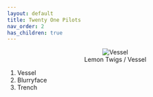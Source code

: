 ```yaml
---
layout: default  
title: Twenty One Pilots  
nav_order: 2    
has_children: true     
---  
```

<p align="center">
<img alt="Vessel" src="https://github.com/januarythirtyfirst/TranslateSongs/blob/main/img/photoLemonTwigs.jpg?raw=true"> 
<br>
Lemon Twigs / Vessel   
</p> 

001. Vessel  
002. Blurryface  
003. Trench  
